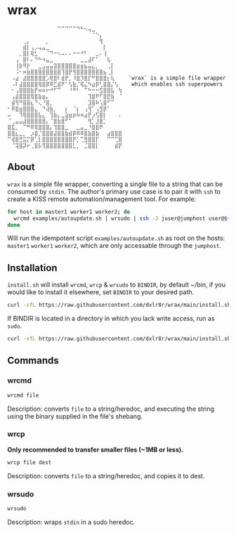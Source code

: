 # wrax

```
⠀⠀⠀⠀⠀⠀⠀⠀⠀⠀⠀⠀⠀⠉⠉⠉⠉⠉⠙⠓⠢⢤⣀⠀⠀⠀⠀⠀⠀⠀
⠀⠀⠀⠀⠀⠀⠀⠀⠀⠀⠀⠀⠀⠀⠀⠀⠀⠀⠀⠀⠀⠀⠈⠑⡄⠀⠀⠀⠀⠀
⠀⠀⠀⠀⢀⡄⠀⠀⠀⠀⡀⠀⠀⠀⠀⠀⠀⠀⠀⠀⠀⠀⠀⠀⢻⠀⠀⠀⠀⠀
⠀⠀⠀⠀⣾⡇⢠⡠⢤⣤⣀⠀⠀⠀⠀⠀⠀⠀⠀⠀⠀⠀⠀⠀⠀⡇⠀⠀⠀⠀
⠀⠀⠀⡀⣿⡇⢿⣃⠀⠀⠈⠙⠒⠢⠤⠄⠄⠒⠒⠚⠃⠀⠀⣀⠄⢸⠀⠀⠀⠀
⠀⠀⢠⠀⣿⠇⠄⠙⠓⠲⣤⣀⠀⠀⠀⠀⠀⠀⠀⣀⣀⣼⠏⠁⠀⠀⢧⠀⠀⠀
⠀⠀⢸⡷⠻⡗⠀⠀⣀⣠⣤⣤⣽⣿⣿⣿⣿⣿⣶⣶⣦⣤⣄⡀⠀⠀⢀⡇⠀⠀
⠀⠀⠨⠂⠶⣷⣿⣿⣿⣿⣿⣿⣿⣿⢹⣿⡟⢻⣿⣿⣿⣿⣿⣿⣿⣦⢀⡇⠀⠀
⠀⠠⣴⠀⣼⣿⣿⣿⣿⣿⡡⢿⣿⠇⣾⡟⡀⠸⣿⡹⣿⡏⠛⣿⣿⣿⡆⢧⠀⠀  `wrax` is a simple file wrapper
⠀⠠⠇⣼⣿⣿⣿⣿⢿⣿⡿⠿⣋⣾⠟⠁⢣⣷⡈⢿⣌⠳⣴⡿⢃⣿⣿⡌⢣⠀   which enables ssh superpowers
⠀⠂⢠⣿⣿⣿⣷⡟⠶⠶⠖⠚⠋⠉⠀⠀⠘⠛⠃⠀⠉⠓⠒⠒⣫⣿⣿⣧⠀⢳
⠀⢠⣾⣿⣿⣿⢿⣿⣷⣶⡄⠀⠀⠀⠀⠀⠀⠀⠀⠀⠀⢹⣿⠟⠋⣿⣟⣷⠀⠈
⠀⣾⢻⠛⣿⣿⣆⠙⢄⠘⣿⡀⠀⠀⠀⠀⠀⠀⠀⠀⠀⣹⣿⠷⢡⣿⠋⠉⠀⠀
⠂⠿⣿⣶⣿⣿⣿⣄⠀⠙⢼⣷⡀⠀⠀⡆⠀⠈⡆⠀⢠⢻⠁⢠⣻⡿⠁⠀⠀⠀
⠤⠀⠀⠹⢿⣿⣿⣿⣧⣄⠀⢹⣷⡄⣀⣵⣶⡶⠷⠶⣴⡟⡰⢫⣿⡇⠀⠀⠀⠄
⠈⢀⣤⣤⣼⣿⣿⣿⣿⣿⡄⠈⣿⣷⣿⠋⠁⠀⠀⠀⠀⢻⡁⣸⣿⡁⠀⠀⠀⠀
⣿⣯⡀⠀⠉⠛⠿⢿⣿⣿⣿⡄⢹⣿⣿⣀⠀⠀⣀⣤⣀⠘⣿⣿⠟⠀⠀⠀⠀⠀
⣿⣿⣆⣀⡀⠀⡰⣿⡈⣿⣿⣿⣼⣿⣿⣷⣾⡿⠿⠿⣿⣷⣿⣷⠀⠀⣴⣿⣿⣿
⠉⢾⣿⣛⣭⡍⡿⢁⡇⣿⣿⣿⣿⣿⣿⣿⣿⡟⡁⢉⣻⣿⣿⡏⠀⠀⠉⠉⢉⣿
⠀⠈⢽⣿⡽⠖⢀⣿⡧⢻⣿⣿⣿⣿⣿⣿⣿⣃⡀⠀⣈⣿⣿⡇⠀⠀⠀⠀⣾⡟
```

## About

`wrax` is a simple file wrapper, converting a single file to a string that can be consumed by `stdin`. The author's primary use case is to pair it with `ssh` to create a KISS remote automation/management tool. For example:

```sh
for host in master1 worker1 worker2; do
  wrcmd examples/autoupdate.sh | wrsudo | ssh -J juser@jumphost user@${host}
done
```

Will run the idempotent script `examples/autoupdate.sh` as root on the hosts: `master1` `worker1` `worker2`, which are only accessable through the `jumphost`.

## Installation

`install.sh` will install `wrcmd`, `wrcp` & `wrsudo` to `BINDIR`, by default ~/bin, if you would like to install it elsewhere, set `BINDIR` to your desired path.

```sh
curl -sfL https://raw.githubusercontent.com/dxlr8r/wrax/main/install.sh | BINDIR="$HOME/bin" sh -
```

If BINDIR is located in a directory in which you lack write access, run as `sudo`.

```sh
curl -sfL https://raw.githubusercontent.com/dxlr8r/wrax/main/install.sh | BINDIR=/usr/local/bin sudo sh -
```

## Commands

### wrcmd

```sh
wrcmd file
```

Description: converts `file` to a string/heredoc, and executing the string using the binary supplied in the file's shebang.

### wrcp

**Only recommended to transfer smaller files (~1MB or less).**

```sh
wrcp file dest
```

Description: converts `file` to a string/heredoc, and copies it to dest.

### wrsudo

```sh
wrsudo
```

Description: wraps `stdin` in a sudo heredoc.
